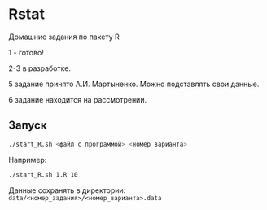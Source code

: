 Rstat
=====

Домашние задания по пакету R

1 - готово!

2-3 в разработке.

5 задание принято А.И. Мартыненко. Можно подставлять свои данные.

6 задание находится на рассмотрении. 


## Запуск
```bash
./start_R.sh <файл с программой> <номер варианта>
```
Например:
```bash
./start_R.sh 1.R 10
```

Данные сохранять в директории: `data/<номер_задания>/<номер_варианта>.data`
